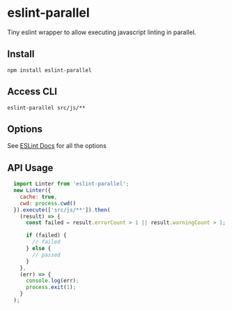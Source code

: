 # eslint-parallel
Tiny eslint wrapper to allow executing javascript linting in parallel.

## Install

```command
npm install eslint-parallel
```

## Access CLI

```command
eslint-parallel src/js/**
```

## Options

See [ESLint Docs](http://eslint.org/docs/user-guide/command-line-interface) for all the options

## API Usage

```javascript
  import Linter from 'eslint-parallel';
  new Linter({
    cache: true,
    cwd: process.cwd()
  }).execute(['src/js/**']).then(
    (result) => {
      const failed = result.errorCount > 1 || result.warningCount > 1;

      if (failed) {
        // failed
      } else {
        // passed
      }
    },
    (err) => {
      console.log(err);
      process.exit(1);
    }
  );
```
